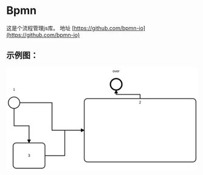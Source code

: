 # Bpmn

这是个流程管理js库。   地址 [https://github.com/bpmn-io](https://github.com/bpmn-io)  


## 示例图：  

![示例图](./diagram.svg)
